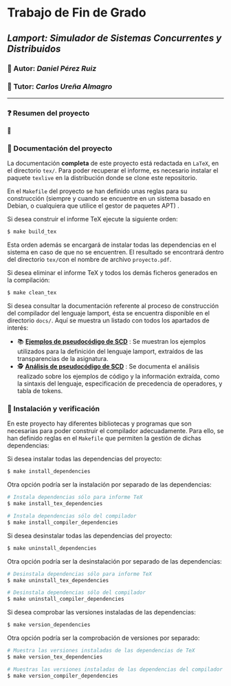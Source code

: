 # Trabajo de Fin de Grado

## *Lamport: Simulador de Sistemas Concurrentes y Distribuidos*



### :bust_in_silhouette: Autor: *Daniel Pérez Ruiz*

### :busts_in_silhouette: Tutor: *Carlos Ureña Almagro*



****



### :question: Resumen del proyecto

:construction:



### :book: Documentación del proyecto

La documentación **completa** de este proyecto está redactada en `LaTeX`, en el directorio `tex/`. Para poder recuperar el informe, es necesario instalar el paquete `texlive` en la distribución donde se clone este repositorio.

En el `Makefile` del proyecto se han definido unas reglas para su construcción (siempre y cuando se encuentre en un sistema basado en Debian, o cualquiera que utilice el gestor de paquetes APT) .



Si desea construir el informe TeX ejecute la siguiente orden:

~~~bash
$ make build_tex
~~~

Esta orden además se encargará de instalar todas las dependencias en el sistema en caso de que no se encuentren. El resultado se encontrará dentro del directorio `tex/`con el nombre de archivo `proyecto.pdf`.



Si desea eliminar el informe TeX y todos los demás ficheros generados en la compilación:

~~~bash
$ make clean_tex
~~~



Si desea consultar la documentación referente al proceso de construcción del compilador del lenguaje lamport, ésta se encuentra disponible en el directorio `docs/`. Aquí se muestra un listado con todos los apartados de interés:

*  :books: **[Ejemplos de pseudocódigo de SCD](docs/ejemplos_pseudocodigo.md)** : Se muestran los ejemplos utilizados para la definición del lenguaje lamport, extraídos de las transparencias de la asignatura.
* :detective: **[Análisis de pseudocódigo de SCD](docs/analisis_pseudocodigo.md)** : Se documenta el análisis realizado sobre los ejemplos de código y la información extraída, como la sintaxis del lenguaje, especificación de precedencia de operadores, y tabla de tokens.

### :shell: Instalación y verificación

En este proyecto hay diferentes bibliotecas y programas que son necesarias para poder construir el compilador adecuadamente. Para ello, se han definido reglas en el `Makefile` que permiten la gestión de dichas dependencias:

Si desea instalar todas las dependencias del proyecto:

~~~bash
$ make install_dependencies
~~~

Otra opción podría ser la instalación por separado de las dependencias:

~~~bash
# Instala dependencias sólo para informe TeX
$ make install_tex_dependencies

# Instala dependencias sólo del compilador
$ make install_compiler_dependencies
~~~



Si desea desinstalar todas las dependencias del proyecto:

~~~bash
$ make uninstall_dependencies
~~~

Otra opción podría ser la desinstalación por separado de las dependencias:

~~~bash
# Desinstala dependencias sólo para informe TeX
$ make uninstall_tex_dependencies

# Desinstala dependencias sólo del compilador
$ make uninstall_compiler_dependencies
~~~



Si desea comprobar las versiones instaladas de las dependencias:

~~~bash
$ make version_dependencies
~~~

Otra opción podría ser la comprobación de versiones por separado:

~~~bash
# Muestra las versiones instaladas de las dependencias de TeX
$ make version_tex_dependencies

# Muestras las versiones instaladas de las dependencias del compilador
$ make version_compiler_dependencies
~~~



